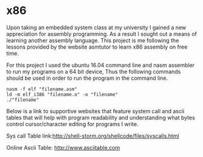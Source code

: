 # x86
Upon taking an embedded system class at my university I gained a new appreciation for assembly programming. As a result I sought out a means of learning another assembly language. This project is me following the lessons provided by the website asmtutor to learn x86 assembly on free time.

For this project I used the ubuntu 16.04 command line and nasm assembler to run my programs on a 64 bit device, Thus the following commands should be used in order to run the program in the command line.
	
	nasm -f elf "filename.asm" 
	ld -m elf_i386 "filename.o" -o "filename"
	./"filename" 

Below is a link to supportive websites that feature system call and ascii tables that will help with program readability and understanding what bytes control cursor/character editing for programs I write.  

Sys call Table link:http://shell-storm.org/shellcode/files/syscalls.html

Online Ascii Table: http://www.asciitable.com
